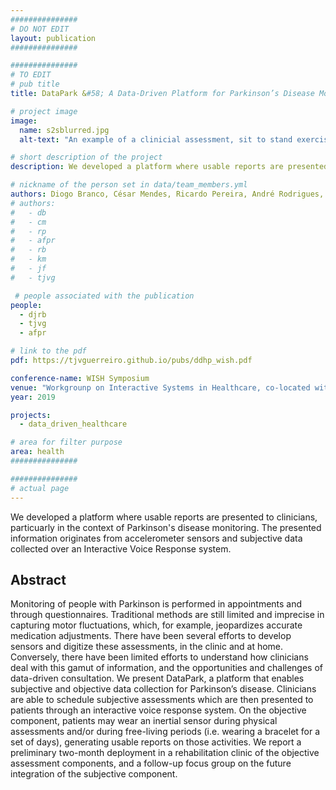 ```yaml
---
###############
# DO NOT EDIT
layout: publication
###############

###############
# TO EDIT
# pub title
title: DataPark &#58; A Data-Driven Platform for Parkinson’s Disease Monitoring

# project image
image:
  name: s2sblurred.jpg
  alt-text: "An example of a clinicial assessment, sit to stand exercise" # provide a description for the image #a11y

# short description of the project
description: We developed a platform where usable reports are presented to clinicians, particuarly in the context of Parkinson's disease monitoring. The presented information originates from accelerometer sensors and subjective data collected over an Interactive Voice Response system.

# nickname of the person set in data/team_members.yml
authors: Diogo Branco, César Mendes, Ricardo Pereira, André Rodrigues, Raquel Bouça, Kyle Montague, Joaquim Ferreira, Tiago Guerreiro
# authors:
#   - db
#   - cm
#   - rp
#   - afpr
#   - rb
#   - km
#   - jf
#   - tjvg

 # people associated with the publication
people:
  - djrb
  - tjvg
  - afpr

# link to the pdf
pdf: https://tjvguerreiro.github.io/pubs/ddhp_wish.pdf

conference-name: WISH Symposium
venue: "Workgrounp on Interactive Systems in Healthcare, co-located with CHI'19, Glasgow, UK, May, 2019"
year: 2019

projects:
  - data_driven_healthcare

# area for filter purpose
area: health
###############

###############
# actual page
---
```

We developed a platform where usable reports are presented to clinicians, particuarly in the context of Parkinson's disease monitoring. The presented information originates from accelerometer sensors and subjective data collected over an Interactive Voice Response system.

## Abstract
Monitoring of people with Parkinson is performed in appointments and through questionnaires.
Traditional methods are still limited and imprecise in capturing motor fluctuations, which, for example,
jeopardizes accurate medication adjustments. There have been several efforts to develop sensors and
digitize these assessments, in the clinic and at home. Conversely, there have been limited efforts to
understand how clinicians deal with this gamut of information, and the opportunities and challenges of
data-driven consultation. We present DataPark, a platform that enables subjective and objective data
collection for Parkinson’s disease. Clinicians are able to schedule subjective assessments which are
then presented to patients through an interactive voice response system. On the objective component,
patients may wear an inertial sensor during physical assessments and/or during free-living periods
(i.e. wearing a bracelet for a set of days), generating usable reports on those activities. We report a
preliminary two-month deployment in a rehabilitation clinic of the objective assessment components,
and a follow-up focus group on the future integration of the subjective component.
